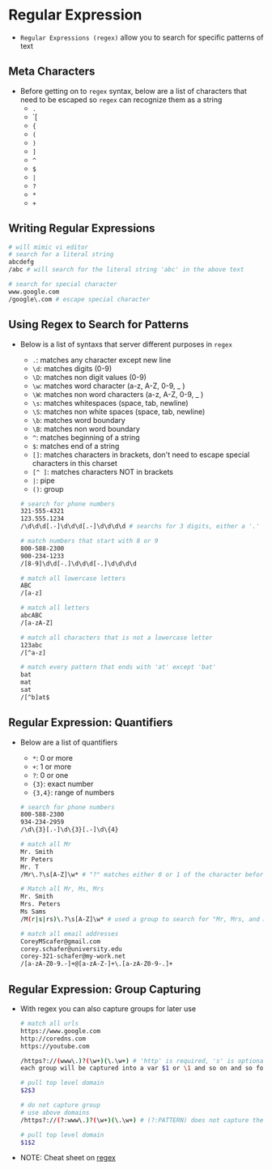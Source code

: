 <h1>Regular Expression</h1>

* `Regular Expressions (regex)` allow you to search for specific patterns of text

<h2>Meta Characters</h2>

* Before getting on to `regex` syntax, below are a list of characters that need to be escaped so `regex` can recognize them as a string
  - `.`
  - `[
  - `{`
  - `(`
  - `)`
  - `]`
  - `^`
  - `$`
  - `|`
  - `?`
  - `*`
  - `+`

<h2>Writing Regular Expressions</h2>

```bash
# will mimic vi editor
# search for a literal string
abcdefg
/abc # will search for the literal string 'abc' in the above text

# search for special character
www.google.com
/google\.com # escape special character
```

<h2>Using Regex to Search for Patterns</h2>

* Below is a list of syntaxs that server different purposes in `regex`

  - `.`: matches any character except new line
  - `\d`: matches digits (0-9)
  - `\D`: matches non digit values (0-9)
  - `\w`: matches word character (a-z, A-Z, 0-9, _ )
  - `\W`: matches non word characters (a-z, A-Z, 0-9, _ )
  - `\s`: matches whitespaces (space, tab, newline)
  - `\S`: matches non white spaces (space, tab, newline)
  - `\b`: matches word boundary
  - `\B`: matches non word boundary
  - `^`: matches beginning of a string
  - `$`: matches end of a string
  - `[]`: matches characters in brackets, don't need to escape special characters in this charset
  - `[^ ]`: matches characters NOT in brackets
  - `|`: pipe
  - `()`: group

  ```bash
  # search for phone numbers
  321-555-4321
  123.555.1234
  /\d\d\d[.-]\d\d\d[.-]\d\d\d\d # searchs for 3 digits, either a '.' or '-', and then 3 digits

  # match numbers that start with 8 or 9
  800-588-2300
  900-234-1233
  /[8-9]\d\d[-.]\d\d\d[-.]\d\d\d\d

  # match all lowercase letters 
  ABC
  /[a-z]
  
  # match all letters
  abcABC
  /[a-zA-Z]

  # match all characters that is not a lowercase letter
  123abc
  /[^a-z]

  # match every pattern that ends with 'at' except 'bat'
  bat
  mat
  sat
  /[^b]at$
  ```

<h2>Regular Expression: Quantifiers</h2>

* Below are a list of quantifiers
  
  - `*`: 0 or more
  - `+`: 1 or more
  - `?`: 0 or one
  - `{3}`: exact number
  - `{3,4}`: range of numbers

  ```bash
  # search for phone numbers
  800-588-2300
  934-234-2959
  /\d\{3}[.-]\d\{3}[.-]\d\{4}

  # match all Mr
  Mr. Smith
  Mr Peters
  Mr. T
  /Mr\.?\s[A-Z]\w* # "?" matches either 0 or 1 of the character before it, then matches a space with 's', then matches any uppercase character, and finally watches 0 or more of any word character '\w*'

  # Match all Mr, Ms, Mrs
  Mr. Smith
  Mrs. Peters
  Ms Sams
  /M(r|s|rs)\.?\s[A-Z]\w* # used a group to search for "Mr, Mrs, and Ms"

  # match all email addresses
  CoreyMScafer@gmail.com
  corey.schafer@university.edu
  corey-321-schafer@my-work.net
  /[a-zA-Z0-9.-]+@[a-zA-Z-]+\.[a-zA-Z0-9-.]+
  ```

<h2>Regular Expression: Group Capturing</h2>

* With regex you can also capture groups for later use

  ```bash
  # match all urls 
  https://www.google.com
  http://coredns.com
  https://youtube.com

  /https?://(www\.)?(\w+)(\.\w+) # 'http' is required, 's' is optional denoted by '?', '://' literal search, 'www.' is optional, (\w+) searches for 1 or more characters, (\.\w+) searches for '.' and any word character 1 or more
  each group will be captured into a var $1 or \1 and so on and so forth
  
  # pull top level domain
  $2$3

  # do not capture group
  # use above domains
  /https?://(?:www\.)?(\w+)(\.\w+) # (?:PATTERN) does not capture the group, ignores it
  
  # pull top level domain 
  $1$2
  ```

* NOTE: Cheat sheet on [regex](https://developer.mozilla.org/en-US/docs/Web/JavaScript/Guide/Regular_expressions/Cheatsheet)

